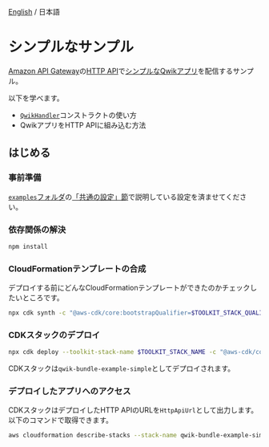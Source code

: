 [English](README.md) / 日本語

# シンプルなサンプル

[Amazon API Gateway](https://aws.amazon.com/api-gateway/)の[HTTP API](https://docs.aws.amazon.com/apigateway/latest/developerguide/http-api.html)で[シンプルなQwikアプリ](../qwik-app/README_ja.md)を配信するサンプル。

以下を学べます。
- [`QwikHandler`](../../api-docs/markdown/cdk-qwik-bundle.qwikhandler.md)コンストラクトの使い方
- QwikアプリをHTTP APIに組み込む方法

## はじめる

### 事前準備

[`examples`フォルダ](../README_ja.md)の[「共通の設定」節](../README_ja.md#共通の設定)で説明している設定を済ませてください。

### 依存関係の解決

```sh
npm install
```

### CloudFormationテンプレートの合成

デプロイする前にどんなCloudFormationテンプレートができたのかチェックしたいところです。

```sh
npx cdk synth -c "@aws-cdk/core:bootstrapQualifier=$TOOLKIT_STACK_QUALIFIER"
```

### CDKスタックのデプロイ

```sh
npx cdk deploy --toolkit-stack-name $TOOLKIT_STACK_NAME -c "@aws-cdk/core:bootstrapQualifier=$TOOLKIT_STACK_QUALIFIER"
```

CDKスタックは`qwik-bundle-example-simple`としてデプロイされます。

### デプロイしたアプリへのアクセス

CDKスタックはデプロイしたHTTP APIのURLを`HttpApiUrl`として出力します。
以下のコマンドで取得できます。

```sh
aws cloudformation describe-stacks --stack-name qwik-bundle-example-simple --query "Stacks[0].Outputs[?OutputKey=='HttpApiUrl'].OutputValue" --output text
```